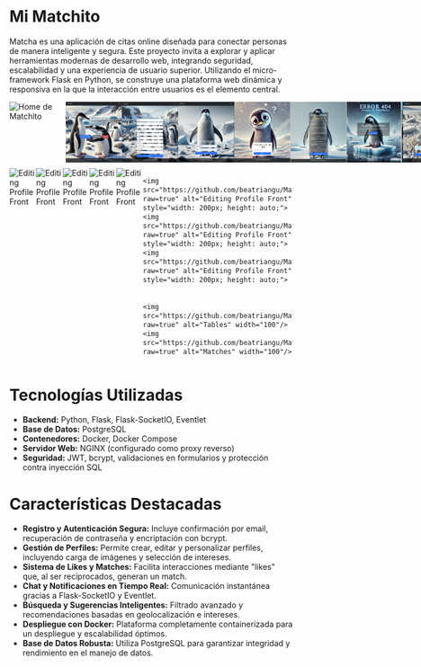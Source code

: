 # Mi Matchito

Matcha es una aplicación de citas online diseñada para conectar personas de manera inteligente y segura. Este proyecto invita a explorar y aplicar herramientas modernas de desarrollo web, integrando seguridad, escalabilidad y una experiencia de usuario superior. Utilizando el micro-framework Flask en Python, se construye una plataforma web dinámica y responsiva en la que la interacción entre usuarios es el elemento central.
<div style="width: 800px; margin: auto;">
  <!-- Primera fila -->
  <div style="display: flex; justify-content: space-between; margin-bottom: 10px;">
    <img src="https://github.com/beatriangu/Matchito/blob/main/home.png?raw=true" alt="Home de Matchito" style="width: 100px; height: auto;">
    <img src="https://github.com/beatriangu/Matchito/blob/main/homelog.png?raw=true" alt="Home de Matchito" style="width: 100px; height: auto;">
    <img src="https://github.com/beatriangu/Matchito/blob/main/register.png?raw=true" alt="Register de Matchito" style="width: 100px; height: auto;">
    <img src="https://github.com/beatriangu/Matchito/blob/main/login.png?raw=true" alt="Login de Matchito" style="width: 100px; height: auto;">
    <img src="https://github.com/beatriangu/Matchito/blob/main/Password_recovery.png?raw=true" alt="Password_recovery" style="width: 100px; height: auto;">
    <img src=https://github.com/beatriangu/Matchito/blob/main/Editprofile.png?raw=true" alt="Editing Profile Front" style="width: 100px; height: auto;">
    <img src="https://github.com/beatriangu/Matchito/blob/main/404.png?raw=true" alt="Notifications" width="100"/>
    <img src="https://github.com/beatriangu/Matchito/blob/main/logout.png?raw=true" alt="Messages" width="100"/>
    
  </div>
  </div>
  <!-- Segunda fila -->
  <div style="display: flex; justify-content: space-between;">
    <img src="https://github.com/beatriangu/Matchito/blob/main/Beaprofilevie.png?raw=true" alt="Editing Profile Front" style="width: 200px; height: auto;">
    <img src="https://github.com/beatriangu/Matchito/blob/main/MatchChristian.png?raw=true" alt="Editing Profile Front" style="width: 200px; height: auto;">
    <img src="https://github.com/beatriangu/Matchito/blob/main/ChatChristian.png?raw=true" alt="Editing Profile Front" style="width: 200px; height: auto;">
    <img src="https://github.com/beatriangu/Matchito/blob/main/ChattinwithChristian.png?raw=true" alt="Editing Profile Front" style="width: 200px; height: auto;">
    <img src="https://github.com/beatriangu/Matchito/blob/main/Beaprofilevie.png?raw=true" alt="Editing Profile Front" style="width: 200px; height: auto;">
    
    <img src="https://github.com/beatriangu/Matchito/blob/main/Suggestedprofiles.png?raw=true" alt="Editing Profile Front" style="width: 200px; height: auto;">
    <img src="https://github.com/beatriangu/Matchito/blob/main/suggestedlocation.png?raw=true" alt="Editing Profile Front" style="width: 200px; height: auto;">
    <img src="https://github.com/beatriangu/Matchito/blob/main/suggestedfamerating.png?raw=true" alt="Editing Profile Front" style="width: 200px; height: auto;">
    
    
    <img src="https://github.com/beatriangu/Matchito/blob/main/tables.png?raw=true" alt="Tables" width="100"/>
    <img src="https://github.com/beatriangu/Matchito/blob/main/matches.png?raw=true" alt="Matches" width="100"/>
    
  </div>
</div>








# Tecnologías Utilizadas

- **Backend:** Python, Flask, Flask-SocketIO, Eventlet  
- **Base de Datos:** PostgreSQL  
- **Contenedores:** Docker, Docker Compose  
- **Servidor Web:** NGINX (configurado como proxy reverso)  
- **Seguridad:** JWT, bcrypt, validaciones en formularios y protección contra inyección SQL  


# Características Destacadas

- **Registro y Autenticación Segura:** Incluye confirmación por email, recuperación de contraseña y encriptación con bcrypt.
- **Gestión de Perfiles:** Permite crear, editar y personalizar perfiles, incluyendo carga de imágenes y selección de intereses.
- **Sistema de Likes y Matches:** Facilita interacciones mediante "likes" que, al ser reciprocados, generan un match.
- **Chat y Notificaciones en Tiempo Real:** Comunicación instantánea gracias a Flask-SocketIO y Eventlet.
- **Búsqueda y Sugerencias Inteligentes:** Filtrado avanzado y recomendaciones basadas en geolocalización e intereses.
- **Despliegue con Docker:** Plataforma completamente containerizada para un despliegue y escalabilidad óptimos.
- **Base de Datos Robusta:** Utiliza PostgreSQL para garantizar integridad y rendimiento en el manejo de datos.

